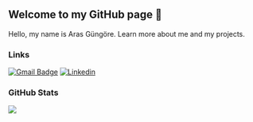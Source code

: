 ## Welcome to my GitHub page 👋

Hello, my name is Aras Güngöre. Learn more about me and my projects.



### Links

[![Gmail Badge](https://img.shields.io/badge/-arasgungore09-c14438?style=flat&logo=Gmail&logoColor=white&link=mailto:arasgungore09@gmail.com)](mailto:arasgungore09@gmail.com)
[![Linkedin](https://img.shields.io/badge/-arasgungore-blue?style=flat-square&logo=Linkedin&logoColor=white&link=https://www.linkedin.com/in/arasgungore/)](https://www.linkedin.com/in/arasgungore/)



### GitHub Stats

[![](https://github-readme-stats.vercel.app/api?username=arasgungore&show_icons=true&count_private=true)](https://github.com/arasgungore)
